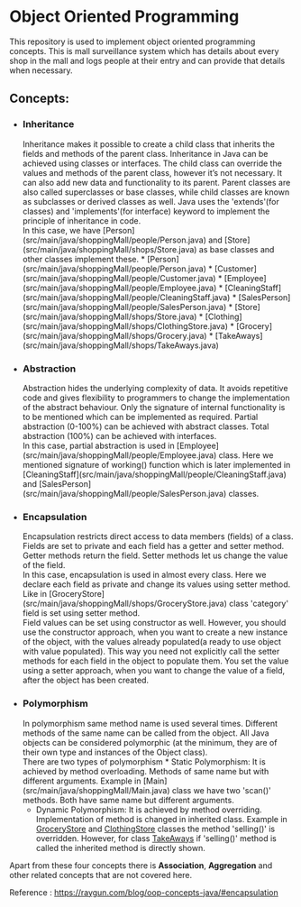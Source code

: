 <h1>Object Oriented Programming</h1>
This repository is used to implement object oriented programming concepts. This is mall surveillance system which 
has details about every shop in the mall and 
logs people at their entry and can provide that details when necessary.
<h2>Concepts:</h2>

* <h3>Inheritance</h3>
  Inheritance makes it possible to create a child class that inherits the fields and methods of the parent class. Inheritance in Java can be achieved using classes or interfaces. The child class can override the values and methods of the parent class, however it’s not necessary. It can also add new data and functionality to its parent. Parent classes are also called superclasses or base classes, while child classes are known as subclasses or derived classes as well. Java uses the 'extends'(for classes) and 'implements'(for interface) keyword to implement the principle of inheritance in code. <br/>
  In this case, we have [Person](src/main/java/shoppingMall/people/Person.java) and 
  [Store](src/main/java/shoppingMall/shops/Store.java) as base classes and other classes implement these.
  * [Person](src/main/java/shoppingMall/people/Person.java)
    * [Customer](src/main/java/shoppingMall/people/Customer.java)
    * [Employee](src/main/java/shoppingMall/people/Employee.java)
      * [CleaningStaff](src/main/java/shoppingMall/people/CleaningStaff.java)
      * [SalesPerson](src/main/java/shoppingMall/people/SalesPerson.java)
  * [Store](src/main/java/shoppingMall/shops/Store.java)
    * [Clothing](src/main/java/shoppingMall/shops/ClothingStore.java)
    * [Grocery](src/main/java/shoppingMall/shops/Grocery.java)
    * [TakeAways](src/main/java/shoppingMall/shops/TakeAways.java)

* <h3>Abstraction</h3>
  Abstraction hides the underlying complexity of data. It avoids repetitive code and gives flexibility to 
  programmers to change the implementation of the abstract behaviour.
  Only the signature of internal functionality is to be mentioned which can be implemented as required.
  Partial abstraction (0-100%) can be achieved with abstract classes.
  Total abstraction (100%) can be achieved with interfaces. <br/>
   In this case, partial abstraction is used in [Employee](src/main/java/shoppingMall/people/Employee.java) class.
  Here we mentioned signature of working() function 
  which is later implemented in [CleaningStaff](src/main/java/shoppingMall/people/CleaningStaff.java) and 
  [SalesPerson](src/main/java/shoppingMall/people/SalesPerson.java) classes. 

* <h3>Encapsulation</h3>
   Encapsulation restricts direct access to data members (fields) of a class. Fields are set to private and each 
  field has a getter and setter method.
  Getter methods return the field.
  Setter methods let us change the value of the field.<br/>
  In this case, encapsulation is used in almost every class.
  Here we declare each field as private and change its values using setter method. Like in [GroceryStore](src/main/java/shoppingMall/shops/GroceryStore.java) class 'category' field is set using setter method. <br/>
   Field values can be set using constructor as well. However,
  you should use the constructor approach, when you want to create a new instance of the object, with the values 
  already populated(a ready to use object with value populated). This way you need not explicitly call the setter 
  methods for each field in the object to populate them. You set the value using a setter approach, when you want to 
  change the value of a field, after the object has been created. 
  
* <h3>Polymorphism</h3>
  In polymorphism same method name is used several times. Different methods of the same name can be called from the 
  object. All Java objects can be considered polymorphic (at the minimum, they are of their own type and instances 
  of the Object class).<br/>
  There are two types of polymorphism
    * Static Polymorphism: It is achieved by method overloading. Methods of same name but with different arguments. 
      Example in [Main](src/main/java/shoppingMall/Main.java) class we have two 'scan()' methods. Both have same name 
    but different arguments.
      
    * Dynamic Polymorphism: It is achieved by method overriding. Implementation of method is changed in inherited 
      class. Example in [GroceryStore](src/main/java/shoppingMall/shops/GroceryStore.java) and [ClothingStore](src/main/java/shoppingMall/shops/ClothingStore.java) classes the method 'selling()' is overridden. However, for 
      class [TakeAways](src/main/java/shoppingMall/shops/TakeAways.java) if 'selling()' method is called the inherited method is directly shown.
      
Apart from these four concepts there is **Association**, **Aggregation** and other related concepts that are not 
covered 
here.

Reference : https://raygun.com/blog/oop-concepts-java/#encapsulation
    
      
